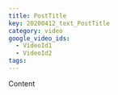 ```yaml
---
title: PostTitle
key: 20200412_text_PostTitle
category: video
google_video_ids:
  - VideoId1
  - VideoId2
tags:
---
```


Content
